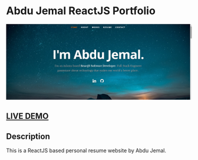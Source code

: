 # Abdu Jemal ReactJS Portfolio

![ReactJS Resume Website Template](resume_screenshot.png?raw=true "ReactJS Resume Website Template")

## <a href="https://abdujemal.com/">LIVE DEMO</a>

## Description

This is a ReactJS based personal resume website by Abdu Jemal.
